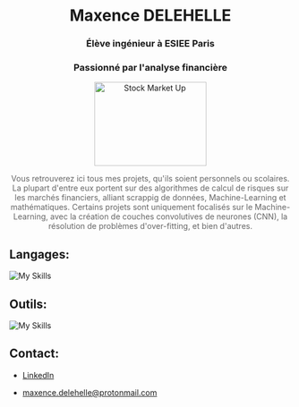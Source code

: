 <h1 align="center">Maxence DELEHELLE</h1>
<h3 align="center">Élève ingénieur à ESIEE Paris</h3>

<h3 align="center">Passionné par l'analyse financière</h3>

<p align="center">
    <img src="https://media0.giphy.com/media/v1.Y2lkPTc5MGI3NjExdGMxcDE5bnpuZzl0NWk0cTN5ZHU2bmRpbWt0Y3V0aXUzaDhoOTkxeCZlcD12MV9pbnRlcm5hbF9naWZfYnlfaWQmY3Q9Zw/IfLjkhN3IDYFOZFALi/giphy.gif"
         alt="Stock Market Up" width="200" height="150"/>
</p>

<p align="center" style="font-size: 14px; color: #666;">
    Vous retrouverez ici tous mes projets, qu'ils soient personnels ou scolaires. La plupart d'entre eux portent sur des algorithmes de calcul de risques sur
    les marchés financiers, alliant scrappig de données, Machine-Learning et mathématiques. Certains projets sont uniquement focalisés sur le Machine-Learning, avec
    la création de couches convolutives de neurones (CNN), la résolution de problèmes d'over-fitting, et bien d'autres.
</p>

## Langages:

![My Skills](https://skillicons.dev/icons?i=cpp,c,py,ocaml,mysql,matlab,rust)

## Outils:

![My Skills](https://skillicons.dev/icons?i=vscode,visualstudio,kali,github,sklearn,tensorflow,linux,ubuntu&perline=5)


 ## Contact:

 - <a href="https://www.linkedin.com/in/maxence-delehelle-66a205327">LinkedIn</a><br>

 - maxence.delehelle@protonmail.com
